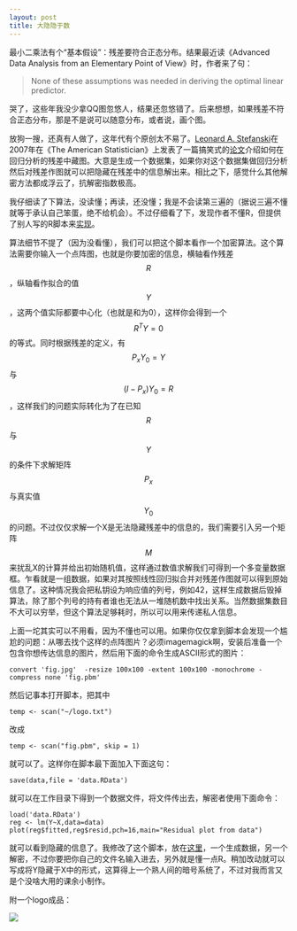 ```yaml
---
layout: post
title: 大隐隐于数
---
```


最小二乘法有个“基本假设”：残差要符合正态分布。结果最近读《Advanced Data Analysis from an Elementary Point of View》时，作者来了句：

> None of these assumptions was needed in deriving the optimal linear predictor.

哭了，这些年我没少拿QQ图忽悠人，结果还忽悠错了。后来想想，如果残差不符合正态分布，那是不是说可以随意分布，或者说，画个图。

放狗一搜，还真有人做了，这年代有个原创太不易了。[Leonard A. Stefanski](http://www4.stat.ncsu.edu/~stefanski/NSF_Supported/Hidden_Images/stat_res_plots.html)在2007年在《The American Statistician》上发表了一篇搞笑式的[论文](http://www4.stat.ncsu.edu/~stefanski/NSF_Supported/Hidden_Images/Residual_Surrealism_TAS_2007.pdf)介绍如何在回归分析的残差中藏图。大意是生成一个数据集，如果你对这个数据集做回归分析然后对残差作图就可以把隐藏在残差中的信息解出来。相比之下，感觉什么其他解密方法都成浮云了，抗解密指数极高。

我仔细读了下算法，没读懂；再读，还没懂；我是不会读第三遍的（据说三遍不懂就等于承认自己笨蛋，绝不给机会）。不过仔细看了下，发现作者不懂R，但提供了别人写的R脚本来[实现](http://www4.stat.ncsu.edu/~stefanski/NSF_Supported/Hidden_Images/000_R_Programs/John_Staudenmayer/residplots.R)。

算法细节不提了（因为没看懂），我们可以把这个脚本看作一个加密算法。这个算法需要你输入一个点阵图，也就是你要加密的信息，横轴看作残差$$R$$，纵轴看作拟合的值$$Y$$，这两个值实际都要中心化（也就是和为0），这样你会得到一个$$R^T Y = 0$$的等式。同时根据残差的定义，有$$P_x Y_0 = Y$$与$$(I - P_x)Y_0 = R$$，这样我们的问题实际转化为了在已知$$R$$与$$Y$$的条件下求解矩阵$$P_x$$与真实值$$Y_0$$的问题。不过仅仅求解一个X是无法隐藏残差中的信息的，我们需要引入另一个矩阵$$M$$来扰乱X的计算并给出初始随机值，这样通过数值求解我们可得到一个多变量数据框。乍看就是一组数据，如果对其按照线性回归拟合并对残差作图就可以得到原始信息了。这种情况我会把私钥设为响应值的列号，例如42，这样生成数据后毁掉算法，除了那个列号的持有者谁也无法从一堆随机数中找出关系。当然数据集数目不大可以穷举，但这个算法足够耗时，所以可以用来传递私人信息。

上面一坨其实可以不用看，因为不懂也可以用。如果你仅仅拿到脚本会发现一个尴尬的问题：从哪去找个这样的点阵图片？必须imagemagick啊，安装后准备一个包含你想传达信息的图片，然后用下面的命令生成ASCII形式的图片：

~~~
convert 'fig.jpg'  -resize 100x100 -extent 100x100 -monochrome -compress none 'fig.pbm'
~~~

然后记事本打开脚本，把其中

~~~
temp <- scan("~/logo.txt")
~~~

改成

~~~
temp <- scan("fig.pbm", skip = 1)
~~~

就可以了。这样你在脚本最下面加入下面这句：

~~~
save(data,file = 'data.RData')
~~~

就可以在工作目录下得到一个数据文件，将文件传出去，解密者使用下面命令：

~~~
load('data.RData')
reg <- lm(Y~X,data=data)
plot(reg$fitted,reg$resid,pch=16,main="Residual plot from data")
~~~

就可以看到隐藏的信息了。我修改了这个脚本，放在[这里](https://github.com/yufree/democode/tree/master/Residual%20Sur)，一个生成数据，另一个解密，不过你要把你自己的文件名输入进去，另外就是懂一点R。稍加改动就可以写成将Y隐藏于X中的形式，这算得上一个熟人间的暗号系统了，不过对我而言又是个没啥大用的课余小制作。

附一个logo成品：

![](http://yufree.github.io/blogcn/figure/fish.png)